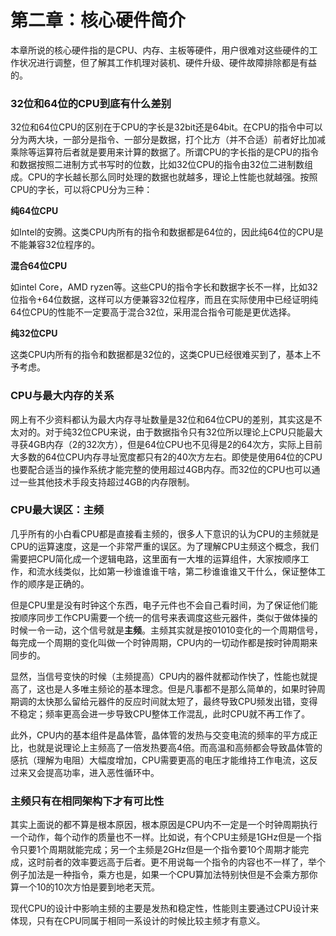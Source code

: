 # 第二章：核心硬件简介

本章所说的核心硬件指的是CPU、内存、主板等硬件，用户很难对这些硬件的工作状况进行调整，但了解其工作机理对装机、硬件升级、硬件故障排除都是有益的。

### 32位和64位的CPU到底有什么差别

32位和64位CPU的区别在于CPU的字长是32bit还是64bit。在CPU的指令中可以分为两大块，一部分是指令、一部分是数据，打个比方（并不合适）前者好比加减乘除等运算符后者就是要用来计算的数据了。所谓CPU的字长指的是CPU的指令和数据按照二进制方式书写时的位数，比如32位CPU的指令由32位二进制数组成。CPU的字长越长那么同时处理的数据也就越多，理论上性能也就越强。按照CPU的字长，可以将CPU分为三种：

**纯64位CPU**

如Intel的安腾。这类CPU内所有的指令和数据都是64位的，因此纯64位的CPU是不能兼容32位程序的。

**混合64位CPU**

如intel Core，AMD ryzen等。这些CPU的指令字长和数据字长不一样，比如32位指令+64位数据，这样可以方便兼容32位程序，而且在实际使用中已经证明纯64位CPU的性能不一定要高于混合32位，采用混合指令可能是更优选择。

**纯32位CPU**

这类CPU内所有的指令和数据都是32位的，这类CPU已经很难买到了，基本上不予考虑。

### CPU与最大内存的关系

网上有不少资料都认为最大内存寻址数量是32位和64位CPU的差别，其实这是不太对的。对于纯32位CPU来说，由于数据指令只有32位所以理论上CPU只能最大寻获4GB内存（2的32次方），但是64位CPU也不见得是2的64次方，实际上目前大多数的64位CPU内存寻址宽度都只有2的40次方左右。即使是使用64位的CPU也要配合适当的操作系统才能完整的使用超过4GB内存。而32位的CPU也可以通过一些其他技术手段支持超过4GB的内存限制。

### CPU最大误区：主频

几乎所有的小白看CPU都是直接看主频的，很多人下意识的认为CPU的主频就是CPU的运算速度，这是一个非常严重的误区。为了理解CPU主频这个概念，我们需要把CPU简化成一个逻辑电路，这里面有一大堆的运算组件，大家按顺序工作，和流水线类似，比如第一秒谁谁谁干啥，第二秒谁谁谁又干什么，保证整体工作的顺序是正确的。

但是CPU里是没有时钟这个东西，电子元件也不会自己看时间，为了保证他们能按顺序同步工作CPU需要一个统一的信号来表调度这些元器件，类似于做体操的时候一令一动，这个信号就是**主频**。主频其实就是按01010变化的一个周期信号，每完成一个周期的变化叫做一个时钟周期，CPU内的一切动作都是按时钟周期来同步的。

显然，当信号变快的时候（主频提高）CPU内的器件就都动作快了，性能也就提高了，这也是人多唯主频论的基本理念。但是凡事都不是那么简单的，如果时钟周期调的太快那么留给元器件的反应时间就太短了，最终导致CPU频发出错，变得不稳定；频率更高会进一步导致CPU整体工作混乱，此时CPU就不再工作了。

此外，CPU内的基本组件是晶体管，晶体管的发热与交变电流的频率的平方成正比，也就是说理论上主频高了一倍发热要高4倍。而高温和高频都会导致晶体管的感抗（理解为电阻）大幅度增加，CPU需要更高的电压才能维持工作电流，这反过来又会提高功率，进入恶性循环中。

### 主频只有在相同架构下才有可比性

其实上面说的都不算是根本原因，根本原因是CPU内不一定是一个时钟周期执行一个动作，每个动作的质量也不一样。比如说，有个CPU主频是1GHz但是一个指令只要1个周期就能完成；另一个主频是2GHz但是一个指令要10个周期才能完成，这时前者的效率要远高于后者。更不用说每一个指令的内容也不一样了，举个例子加法是一种指令，乘方也是，如果一个CPU算加法特别快但是不会乘方那你算一个10的10次方怕是要到地老天荒。

现代CPU的设计中影响主频的主要是发热和稳定性，性能则主要通过CPU设计来体现，只有在CPU同属于相同一系设计的时候比较主频才有意义。

